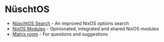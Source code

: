 # NüschtOS

- [NüschtOS Search](https://search.nüschtos.de/) - An improved NixOS options search
- [NixOS Modules](https://github.com/NuschtOS/nixos-modules) - Opinionated, integrated and shared NixOS modules
- [Matrix room](https://matrix.to/#/#nuschtos:c3d2.de) - For questions and suggestions
